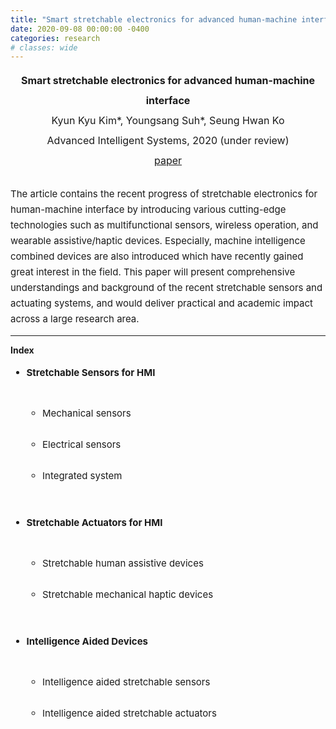 ```yaml
---
title: "Smart stretchable electronics for advanced human-machine interface"
date: 2020-09-08 00:00:00 -0400
categories: research
# classes: wide
---
```


<div style="font-size: medium; line-height: 2em;">
<center><strong> Smart stretchable electronics for advanced human-machine interface </strong> <br>
  Kyun Kyu Kim*, Youngsang Suh*, Seung Hwan Ko <br>
  Advanced Intelligent Systems, 2020 (under review) <br>
  <a href="/assets/pdf/Smart stretchable electronics for advanced human-machine interface.pdf" target="_blank">paper</a> <br> </center>
</div>

<div style="font-size: 15px; line-height: 25px;">
<br>
The article contains the recent progress of stretchable electronics for human-machine interface by introducing various cutting-edge technologies such as multifunctional sensors, wireless operation, and wearable assistive/haptic devices. Especially, machine intelligence combined devices are also introduced which have recently gained great interest in the field. This paper will present comprehensive understandings and background of the recent stretchable sensors and actuating systems, and would deliver practical and academic impact across a large research area. <br>  
</div>

<hr class="one">
<strong> Index </strong><br>

<div style="font-size: 15px; line-height: 25px;"> 
  <ul>
  <li> <strong> Stretchable Sensors for HMI </strong> </li> <br>
    <ul>
      <li> Mechanical sensors </li> <br>
      <li> Electrical sensors </li> <br>
      <li> Integrated system </li> <br>
    </ul>
  <br>
<li> <strong>Stretchable Actuators for HMI </strong> </li> <br>
  <ul>
      <li> Stretchable human assistive devices </li> <br>
      <li> Stretchable mechanical haptic devices </li> <br>
  </ul>
<br>
<li> <strong>Intelligence Aided Devices </strong> </li> <br>
  <ul>
      <li> Intelligence aided stretchable sensors </li> <br>
      <li> Intelligence aided stretchable actuators </li> <br>
  </ul>
  </ul>
</div>
